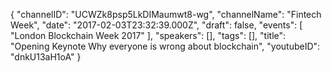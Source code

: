 {
    "channelID": "UCWZk8psp5LkDIMaumwt8-wg",
    "channelName": "Fintech Week",
    "date": "2017-02-03T23:32:39.000Z",
    "draft": false,
    "events": [
        "London Blockchain Week 2017"
    ],
    "speakers": [],
    "tags": [],
    "title": "Opening Keynote  Why everyone is wrong about blockchain",
    "youtubeID": "dnkU13aH1oA"
}